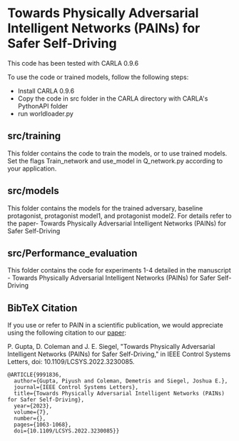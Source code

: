 # Towards Physically Adversarial Intelligent Networks (PAINs) for Safer Self-Driving

This code has been tested with CARLA 0.9.6

To use the code or trained models, follow the following steps:
- Install CARLA 0.9.6
- Copy the code in src folder in the CARLA directory with CARLA's PythonAPI folder
- run worldloader.py

## src/training
This folder contains the code to train the models, or to use trained models. Set the flags Train_network and use_model in Q_network.py according to your application.

## src/models
This folder contains the models for the trained adversary, baseline protagonist, protagonist model1, and protagonist model2. For details refer to the paper- Towards Physically Adversarial Intelligent Networks (PAINs) for Safer Self-Driving

## src/Performance_evaluation
This folder contains the code for experiments 1-4 detailed in the manuscript - Towards Physically Adversarial Intelligent Networks (PAINs) for Safer Self-Driving

## BibTeX Citation

If you use or refer to PAIN in a scientific publication, we would appreciate using the following citation to our [paper](https://ieeexplore.ieee.org/abstract/document/9991836):

P. Gupta, D. Coleman and J. E. Siegel, "Towards Physically Adversarial Intelligent Networks (PAINs) for Safer Self-Driving," in IEEE Control Systems Letters, doi: 10.1109/LCSYS.2022.3230085.

```
@ARTICLE{9991836,
  author={Gupta, Piyush and Coleman, Demetris and Siegel, Joshua E.},
  journal={IEEE Control Systems Letters}, 
  title={Towards Physically Adversarial Intelligent Networks (PAINs) for Safer Self-Driving}, 
  year={2023},
  volume={7},
  number={},
  pages={1063-1068},
  doi={10.1109/LCSYS.2022.3230085}}

```
